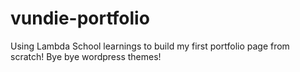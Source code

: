 # vundie-portfolio
Using Lambda School learnings to build my first portfolio page from scratch! Bye bye wordpress themes!
